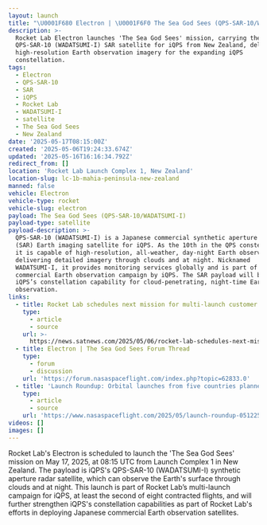 ```yaml
---
layout: launch
title: "\U0001F680 Electron | \U0001F6F0 The Sea God Sees (QPS-SAR-10/WADATSUMI-I)"
description: >-
  Rocket Lab Electron launches 'The Sea God Sees' mission, carrying the Japanese
  QPS-SAR-10 (WADATSUMI-I) SAR satellite for iQPS from New Zealand, delivering
  high-resolution Earth observation imagery for the expanding iQPS
  constellation.
tags:
  - Electron
  - QPS-SAR-10
  - SAR
  - iQPS
  - Rocket Lab
  - WADATSUMI-I
  - satellite
  - The Sea God Sees
  - New Zealand
date: '2025-05-17T08:15:00Z'
created: '2025-05-06T19:24:33.674Z'
updated: '2025-05-16T16:16:34.792Z'
redirect_from: []
location: 'Rocket Lab Launch Complex 1, New Zealand'
location-slug: lc-1b-mahia-peninsula-new-zealand
manned: false
vehicle: Electron
vehicle-type: rocket
vehicle-slug: electron
payload: The Sea God Sees (QPS-SAR-10/WADATSUMI-I)
payload-type: satellite
payload-description: >-
  QPS-SAR-10 (WADATSUMI-I) is a Japanese commercial synthetic aperture radar
  (SAR) Earth imaging satellite for iQPS. As the 10th in the QPS constellation,
  it is capable of high-resolution, all-weather, day-night Earth observation,
  delivering detailed imagery through clouds and at night. Nicknamed
  WADATSUMI-I, it provides monitoring services globally and is part of a broader
  commercial Earth observation campaign by iQPS. The SAR payload will bolster
  iQPS’s constellation capability for cloud-penetrating, night-time Earth
  observation.
links:
  - title: Rocket Lab schedules next mission for multi-launch customer iQPS
    type:
      - article
      - source
    url: >-
      https://news.satnews.com/2025/05/06/rocket-lab-schedules-next-mission-for-multi-launch-customer-iqps/
  - title: Electron | The Sea God Sees Forum Thread
    type:
      - forum
      - discussion
    url: 'https://forum.nasaspaceflight.com/index.php?topic=62833.0'
  - title: 'Launch Roundup: Orbital launches from five countries planned'
    type:
      - article
      - source
    url: 'https://www.nasaspaceflight.com/2025/05/launch-roundup-051225/'
videos: []
images: []
---
```

Rocket Lab's Electron is scheduled to launch the 'The Sea God Sees' mission on May 17, 2025, at 08:15 UTC from Launch Complex 1 in New Zealand. The payload is iQPS's QPS-SAR-10 (WADATSUMI-I) synthetic aperture radar satellite, which can observe the Earth's surface through clouds and at night. This launch is part of Rocket Lab’s multi-launch campaign for iQPS, at least the second of eight contracted flights, and will further strengthen iQPS's constellation capabilities as part of Rocket Lab's efforts in deploying Japanese commercial Earth observation satellites.
